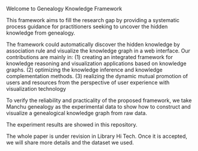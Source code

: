 Welcome to Genealogy Knowledge Framework

This framework aims to fill the research gap by providing a systematic process guidance for practitioners seeking to uncover the hidden knowledge from genealogy.

The framework could automatically discover the hidden knowledge by association rule and visualize the knowledge graph in a web interface. Our contributions are mainly in:
(1) creating an integrated framework for knowledge reasoning and visualization applications based on knowledge graphs.
(2) optimizing the knowledge inference and knowledge complementation methods.
(3) realizing the dynamic mutual promotion of users and resources from the perspective of user experience with visualization technology

To verify the reliability and practicality of the proposed framework, we take Manchu genealogy as the experimental data to show how to construct and visualize a genealogical knowledge graph from raw data. 

The experiment results are showed in this repository. 

The whole paper is under revision in Library Hi Tech. Once it is accepted, we will share more details and the dataset we used.


